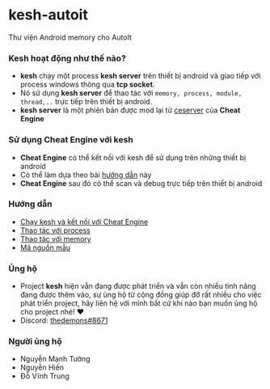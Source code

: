 # kesh-autoit
Thư viện Android memory cho AutoIt

### Kesh hoạt động như thế nào?
- **kesh** chạy một process **kesh server** trên thiết bị android và giao tiếp với process windows thông qua **tcp socket**.
- Nó sử dụng **kesh server** để thao tác với ```memory, process, module, thread,..``` trực tiếp trên thiết bị android.
- **kesh server** là một phiên bản được mod lại từ [ceserver](https://github.com/cheat-engine/cheat-engine/tree/master/Cheat%20Engine/ceserver "ceserver") của **Cheat Engine**

### Sử dụng Cheat Engine với kesh
- **Cheat Engine** có thể kết nối với kesh để sử dụng trên những thiết bị android
- Có thể làm dựa theo bài [hướng dẫn](https://github.com/thedemons/kesh-autoit/tree/main/documentation_vn/documentation#ch%E1%BA%A1y-kesh-v%C3%A0-k%E1%BA%BFt-n%E1%BB%91i-v%E1%BB%9Bi-cheat-engine) này
- **Cheat Engine** sau đó có thể scan và debug trực tiếp trên thiết bị android

### Hướng dẫn
- [Chạy kesh và kết nối với Cheat Engine](https://github.com/thedemons/kesh-autoit/tree/main/documentation_vn/documentation#ch%E1%BA%A1y-kesh-v%C3%A0-k%E1%BA%BFt-n%E1%BB%91i-v%E1%BB%9Bi-cheat-engine)
- [Thao tác với process](https://github.com/thedemons/kesh-autoit/tree/main/documentation_vn/documentation/process#thao-t%C3%A1c-v%E1%BB%9Bi-process)
- [Thao tác với memory](https://github.com/thedemons/kesh-autoit/blob/main/documentation_vn/documentation/memory/README.md#%C4%91%E1%BB%8Dc-m%E1%BB%99t-gi%C3%A1-tr%E1%BB%8B-t%E1%BB%AB-memory)
- [Mã nguồn mẫu](https://github.com/thedemons/kesh-autoit/tree/main/documentation_vn/documentation/examples#m%C3%A3-ngu%E1%BB%93n-m%E1%BA%ABu)

### Ủng hộ
- Project **kesh** hiện vẫn đang được phát triển và vẫn còn nhiều tính năng đang được thêm vào, sự ủng hộ từ cộng đồng giúp đỡ rất nhiều cho việc phát triển project, hãy liên hệ với mình bất cứ khi nào bạn muốn ủng hộ cho project nhé! ♥<br/>
- Discord: [thedemons#8671](https://discord.com/users/269920976236576769)

### Người ủng hộ
- Nguyễn Mạnh Tường
- Nguyễn Hiến
- Đỗ Vĩnh Trung
